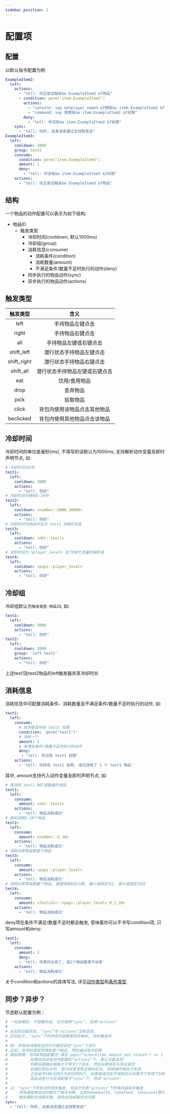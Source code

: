 ```yaml
---
sidebar_position: 2
---
```


# 配置项

## 配置

以默认指令配置为例

```yaml
ExampleItem2:
  left:
    actions:
      - "tell: 你正尝试触发&e ExampleItem2 &f物品"
      - condition: perm("item.ExampleItem2")
        actions:
          - "console: say &e%player_name% &f拥有&e item.ExampleItem2 &f权限"
          - "command: say 我拥有&e item.ExampleItem2 &f权限"
        deny:
          - "tell: 你没有&e item.ExampleItem2 &f权限"
    sync:
      - "tell: 你好, 这条消息通过主线程发送"
ExampleItem3:
  left:
    cooldown: 3000
    group: test2
    consume:
      condition: perm("item.ExampleItem3")
      amount: 1
      deny:
        - "tell: 你没有&e item.ExampleItem3 &f权限"
    actions:
      - "tell: 你正尝试触发&e ExampleItem3 &f物品"
```

## 结构

一个物品的动作配置可以表示为如下结构:

* 物品ID
  * 触发类型
    * 冷却时间(cooldown, 默认1000ms)
    * 冷却组(group)
    * 消耗信息(consume)
      * 消耗条件(condition)
      * 消耗数量(amount)
      * 不满足条件/数量不足时执行的动作(deny)
    * 同步执行的物品动作(sync)
    * 异步执行的物品动作(actions)

## 触发类型

| 触发类型 | 含义 |
| :----: | :----: |
| left | 手持物品左键点击 |
| right | 手持物品右键点击 |
| all | 手持物品左键或右键点击 |
| shift_left | 潜行状态手持物品左键点击 |
| shift_right | 潜行状态手持物品右键点击 |
| shift_all | 潜行状态手持物品左键或右键点击 |
| eat | 饮用/食用物品 |
| drop | 丢弃物品 |
| pick | 拾取物品 |
| click | 背包内使用该物品点击其他物品 |
| beclicked | 背包内使用其他物品点击该物品 |

## 冷却时间

冷却时间的单位是毫秒(ms), 不填写的话默认为1000ms, 支持解析动作变量及即时声明节点, 如:

```yaml
# 冷却时间为3秒
test1:
  left:
    cooldown: 3000
    actions:
      - "tell: 你好"
# 冷却时间为随机5-10秒
test2:
  left:
    cooldown: <number::5000_10000>
    actions:
      - "tell: 你好"
# 冷却时间为物品中名为 test1 的NBT的值
test3:
  left:
    cooldown: <nbt::test1>
    actions:
      - "tell: 你好"
# 冷却时间为 %player_level% 这个PAPI变量的解析值
test4:
  left:
    cooldown: <papi::player_level>
    actions:
      - "tell: 你好"
```

## 冷却组

冷却组默认为`触发类型-物品ID`, 如:

```yaml
test1:
  left:
    cooldown: 3000
    actions:
      - "tell: 你好"
test2:
  left:
    cooldown: 3000
    group: 'left-test1'
    actions:
      - "tell: 你好"
```

上述test1及test2物品的left触发器共享冷却时长

## 消耗信息

消耗信息中可配置消耗条件、消耗数量及不满足条件/数量不足时执行的动作, 如:

```yaml
test1:
  left:
    consume:
      # 检测是否持有 test1 权限
      condition: 'perm("test1")'
      # 消耗一个
      amount: 1
      # 未满足条件/数量不足时执行的动作
      deny:
       - 'tell: 你没有 test1 权限'
    actions:
      - 'tell: 你持有 test1 权限, 成功消耗了 1 个 test1 物品'
```

其中, amount支持代入动作变量及即时声明节点, 如:

```yaml
# 需消耗 test1 NBT值数量的物品
test1:
  left:
    consume:
      amount: <nbt::test1>
    actions:
      - 'tell: 物品消耗成功'
# 随机消耗5-10个物品
test2:
  left:
    consume:
      amount: <number::5_10>
    actions:
      - 'tell: 物品消耗成功'
# 消耗玩家等级数量个物品
test3:
  left:
    consume:
      amount: <papi::player_level>
    actions:
      - 'tell: 物品消耗成功'
# 消耗玩家等级数量个物品, 数据保留0位小数, 最小值限定为1, 最大值限定为10
test4:
  left:
    consume:
      amount: <fastcalc::<papi::player_level>_0_1_10>
    actions:
      - 'tell: 物品消耗成功'
```

deny项在条件不满足/数量不足时都会触发, 意味着你可以不书写condition项, 只写amount和deny:

```yaml
test1:
  left:
    consume:
      amount: 2
      deny:
      - 'tell: 你真的太逊了, 连2个物品都拿不出来'
    actions:
      - 'tell: 物品消耗成功'
```

关于condition和actions的具体写法, 详见[动作类型](物品/物品动作/动作类型.md)和[条件类型](物品/物品动作/条件类型.md)

## 同步？异步？

节选默认配置为例：

```yaml
# 一句话概括: 不想看的话, 优先使用"sync", 别用"actions"
#
# 从实际功能而言, “sync”与"actions"没有区别.
# 区别在于, "sync"下的所有内容都是同步解析, 同步触发的
#
# 即: 所有非线程安全的行为都应该在"sync"下进行
# 比如: 检测玩家是否拥有某个物品, 然后通过指令扣除
# 模拟情境: 你将A物品配置为"满足 papi("%checkitem_amount_mat:stone%") >= 1 时, 扣除一个石头, 给予100元"
#          如果你将这些动作配置到"actions"下, 那么可能出现:
#          判断玩家确实拥有大于等于1个石头, 然后玩家将石头丢出背包
#          后面扣除石头时, 因为玩家没有足够的石头, 扣除操作相当于失效
#          之后给予100元的行为却仍然执行, 玩家就成功在不消耗石头的情况下获得了100元
#          因此这些行为应该配置于"sync"下, 而非"actions"
#
# 注: "sync"下所有动作同步触发, 但这不代表"actions"下所有内容异步触发.
#     所有基础物品动作都作了相关判断, 比如takeHealth, takeFood, takeLevel等行为,
#     都会挪到主线程实施, 避免出现线程安全问题
sync:
  - "tell: 你好, 这条消息通过主线程发送"
```
